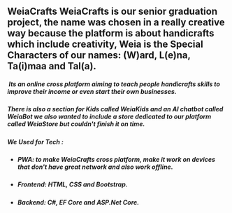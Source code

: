 **WeiaCrafts**
 WeiaCrafts is our senior graduation project, the name was chosen in a really creative way because the platform is about handicrafts which include creativity, Weia is the Special Characters of our names: (W)ard, L(e)na, Ta(i)maa and Tal(a).
---

##### &nbsp;Its an online cross platform aiming to teach people handicrafts skills to improve their income or even start their own businesses. 

##### There is also a section for Kids called WeiaKids and an AI chatbot called WeiaBot we also wanted to include a store dedicated to our platform called WeiaStore but couldn't finish it on time.

##### We Used for Tech :

* ##### PWA: to make WeiaCrafts cross platform, make it work on devices that don't have great network and also work offline.
* ##### Frontend: HTML, CSS and Bootstrap.
* ##### Backend: C#, EF Core and ASP.Net Core.



##### 

